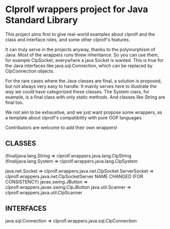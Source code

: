 # Clprolf wrappers project for Java Standard Library

This project aims first to give real-world examples about clprolf and the class and interface roles, and some other clprolf's features.
	
It can truly serve in the projects anyway, thanks to the polymorphism of Java. Most of the wrappers runs threw inheritance. So you can use them, for example ClpSocket, everywhere a java Socket is wanted. This is true for the Java interfaces like java.sql.Connection, which can be replaced by ClpConnection objects.
	
For the rare cases where the Java classes are final, a solution is proposed, but not always very easy to handle. It mainly serves here to illustrate the way we could have categorized these classes.
The System class, for example, is a final class with only static methods. And classes like String are final too.

We not aim to be exhaustive, and we just want propose some wrappers, as a template about clprolf's compatibility with pure OOP languages.

Contributors are welcome to add their own wrappers!

## CLASSES

(final)java.lang.String => clprolf.wrappers.java.lang.ClpString
(final)java.lang.System => clprolf.wrappers.java.lang.ClpSystem

java.net.Socket => clprolf.wrappers.java.net.ClpSocket
ServerSocket => clprolf.wrappers.java.net.ClpSocketServer NAME CHANGED (FOR CONSISTENCY)
javax.swing.JButton => clprolf.wrappers.javax.swing.ClpJButton
java.util.Scanner => clprolf.wrappers.java.util.ClpScanner

## INTERFACES

java.sql.Connection => clprolf.wrappers.java.sql.ClpConnection

